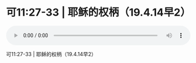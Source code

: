 # 可11:27-33 | 耶稣的权柄（19.4.14早2）

<audio style="width: 100%;" preload="false" controls controlslist="nodownload"><source src="//cdn.simai.ml/audio/mp3/old/27480.mp3" type="audio/mpeg">Your browser does not support the audio element.</audio>


<p>可11:27-33 | 耶稣的权柄（19.4.14早2）</p>
